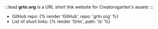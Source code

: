 :::lead
**grtn.org** is a URL short link website for Creatorsgarten's assets
:::

- GitHub repo: {% render 'GitHub', repo: 'grtn.org' %}
- List of short links: {% render 'Grtn', path: 'ls' %}
